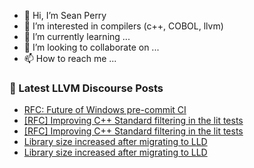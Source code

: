 - 👋 Hi, I’m Sean Perry
- 👀 I’m interested in compilers (c++, COBOL, llvm)
- 🌱 I’m currently learning ...
- 💞️ I’m looking to collaborate on ...
- 📫 How to reach me ...

<!---
s66perry/s66perry is a ✨ special ✨ repository because its `README.md` (this file) appears on your GitHub profile.
You can click the Preview link to take a look at your changes.
--->
### 📕 Latest LLVM Discourse Posts

<!-- DISCOURSE-LLVM:START -->
- [RFC: Future of Windows pre-commit CI](https://discourse.llvm.org/t/rfc-future-of-windows-pre-commit-ci/76840?page=4#post_77)
- [[RFC] Improving C++ Standard filtering in the lit tests](https://discourse.llvm.org/t/rfc-improving-c-standard-filtering-in-the-lit-tests/78474#post_2)
- [[RFC] Improving C++ Standard filtering in the lit tests](https://discourse.llvm.org/t/rfc-improving-c-standard-filtering-in-the-lit-tests/78474#post_1)
- [Library size increased after migrating to LLD](https://discourse.llvm.org/t/library-size-increased-after-migrating-to-lld/78425#post_4)
- [Library size increased after migrating to LLD](https://discourse.llvm.org/t/library-size-increased-after-migrating-to-lld/78425#post_3)
<!-- DISCOURSE-LLVM:END -->
